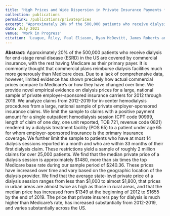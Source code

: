 ```yaml
---
title: "High Prices and Wide Dispersion in Private Insurance Payments for Dialysis Services"
collection: publications
permalink: /publications/privateprices
excerpt: "Approximately 20% of the 500,000 patients who receive dialysis for end-stage renal disease (ESRD) in the US are covered by commercial insurance, with the rest having Medicare as their primary payer. It is commonly thought that commercial plans reimburse dialysis facilities much more generously than Medicare does. Due to a lack of comprehensive data, however, limited evidence has shown precisely how actual commercial prices compare to Medicare’s or how they have changed over time. We provide novel empirical evidence on dialysis prices for a large, national sample of private employer-sponsored insurance carriers for 2012 through 2019. We analyze claims from 2012-2019 for in-center hemodialysis procedures from a large, national sample of private employer-sponsored insurance claims. We limit the sample to claims with a positive payment amount for a single outpatient hemodialysis session (CPT code 90999, length of claim of one day, one unit reported, TOB 721, revenue code 0821) rendered by a dialysis treatment facility (POS 65) to a patient under age 65 for whom employer-sponsored insurance is the primary insurance coverage. We further limit the sample to patients who have at most 14 dialysis sessions reported in a month and who are within 33 months of their first dialysis claim. These restrictions yield a sample of roughly 2 million claims for over 25,000 patients. We find that the median private price of a dialysis session is approximately \$1480, more than six times the top Medicare base rate during our sample period of \$240.36. These prices have increased over time and vary based on the geographic location of the dialysis provider. We find that the average state-level private price of a dialysis session ranges from less than \$1,000 to almost \$1,800, that prices in urban areas are almost twice as high as those in rural areas, and that the median price has increased from $1349 at the beginning of 2012 to \$1655 by the end of 2019. The price that private insurers pay for dialysis is much higher than Medicare’s rate, has increased substantially from 2012-2019, and varies substantially across the US."
date: July 2021
venue: 'Work in Progress'
citation: 'League, Riley, Paul Eliason, Ryan McDevitt, James Roberts and Heather Wong. (2021). &quot;High Prices and Wide Dispersion in Private Insurance Payments for Dialysis Services&quot; Work in Progress.'
---
```


**Abstract:** Approximately 20% of the 500,000 patients who receive dialysis for end-stage renal disease (ESRD) in the US are covered by commercial insurance, with the rest having Medicare as their primary payer. It is commonly thought that commercial plans reimburse dialysis facilities much more generously than Medicare does. Due to a lack of comprehensive data, however, limited evidence has shown precisely how actual commercial prices compare to Medicare’s or how they have changed over time. We provide novel empirical evidence on dialysis prices for a large, national sample of private employer-sponsored insurance carriers for 2012 through 2019. We analyze claims from 2012-2019 for in-center hemodialysis procedures from a large, national sample of private employer-sponsored insurance claims. We limit the sample to claims with a positive payment amount for a single outpatient hemodialysis session (CPT code 90999, length of claim of one day, one unit reported, TOB 721, revenue code 0821) rendered by a dialysis treatment facility (POS 65) to a patient under age 65 for whom employer-sponsored insurance is the primary insurance coverage. We further limit the sample to patients who have at most 14 dialysis sessions reported in a month and who are within 33 months of their first dialysis claim. These restrictions yield a sample of roughly 2 million claims for over 25,000 patients. We find that the median private price of a dialysis session is approximately \$1480, more than six times the top Medicare base rate during our sample period of \$240.36. These prices have increased over time and vary based on the geographic location of the dialysis provider. We find that the average state-level private price of a dialysis session ranges from less than \$1,000 to almost \$1,800, that prices in urban areas are almost twice as high as those in rural areas, and that the median price has increased from $1349 at the beginning of 2012 to \$1655 by the end of 2019. The price that private insurers pay for dialysis is much higher than Medicare’s rate, has increased substantially from 2012-2019, and varies substantially across the US.
